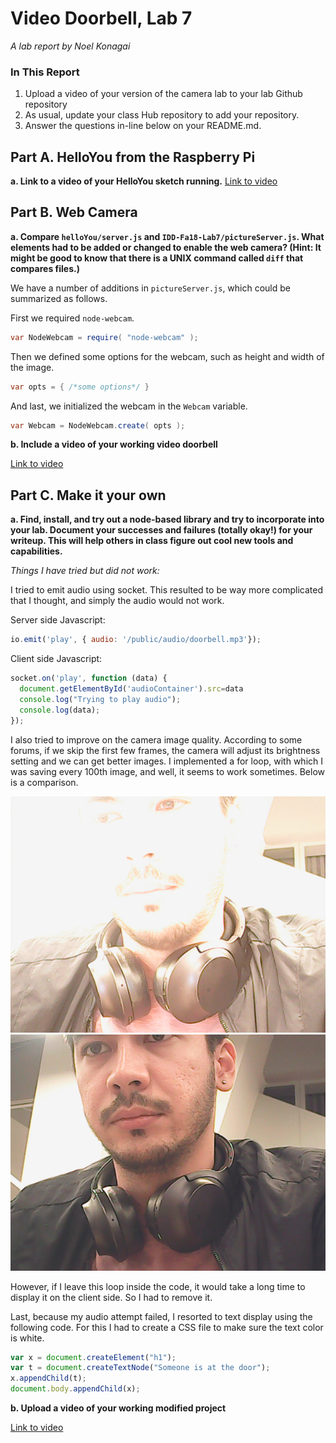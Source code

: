 # Video Doorbell, Lab 7

*A lab report by Noel Konagai*

### In This Report

1. Upload a video of your version of the camera lab to your lab Github repository
1. As usual, update your class Hub repository to add your repository.
1. Answer the questions in-line below on your README.md.

## Part A. HelloYou from the Raspberry Pi

**a. Link to a video of your HelloYou sketch running.**
[Link to video](https://photos.app.goo.gl/mDDVWGNKWpuW4vf26)

## Part B. Web Camera

**a. Compare `helloYou/server.js` and `IDD-Fa18-Lab7/pictureServer.js`. What elements had to be added or changed to enable the web camera? (Hint: It might be good to know that there is a UNIX command called `diff` that compares files.)**

We have a number of additions in ```pictureServer.js```, which could be summarized as follows.

First we required ```node-webcam```.

```java
var NodeWebcam = require( "node-webcam" );
```

Then we defined some options for the webcam, such as height and width of the image.

```java
var opts = { /*some options*/ }
```

And last, we initialized the webcam in the ```Webcam``` variable.

```java
var Webcam = NodeWebcam.create( opts );
```

**b. Include a video of your working video doorbell**

[Link to video](https://photos.app.goo.gl/hn5xKYqxRFPhLKr89)

## Part C. Make it your own

**a. Find, install, and try out a node-based library and try to incorporate into your lab. Document your successes and failures (totally okay!) for your writeup. This will help others in class figure out cool new tools and capabilities.**

*Things I have tried but did not work:*

I tried to emit audio using socket. This resulted to be way more complicated that I thought, and simply the audio would not work.

Server side Javascript:

```javascript
io.emit('play', { audio: '/public/audio/doorbell.mp3'});
```

Client side Javascript:

```javascript
socket.on('play', function (data) {
  document.getElementById('audioContainer').src=data
  console.log("Trying to play audio");
  console.log(data);
});
```

I also tried to improve on the camera image quality. According to some forums, if we skip the first few frames, the camera will adjust its brightness setting and we can get better images. I implemented a for loop, with which I was saving every 100th image, and well, it seems to work sometimes. Below is a comparison.

![Img1](https://github.com/noelkonagai/interactive-devices/blob/master/Lab%207/images/image1.jpg) ![Img2](https://github.com/noelkonagai/interactive-devices/blob/master/Lab%207/images/image2.jpg)

However, if I leave this loop inside the code, it would take a long time to display it on the client side. So I had to remove it.

Last, because my audio attempt failed, I resorted to text display using the following code. For this I had to create a CSS file to make sure the text color is white.

```javascript
var x = document.createElement("h1");
var t = document.createTextNode("Someone is at the door");
x.appendChild(t);
document.body.appendChild(x); 
```

**b. Upload a video of your working modified project**

[Link to video](https://photos.app.goo.gl/ehgLtnJLzUje8XxH8)
